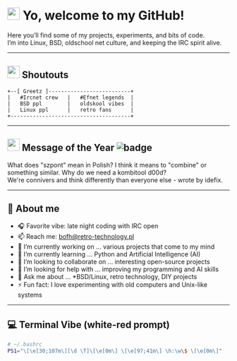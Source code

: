 # <img src="https://twemoji.maxcdn.com/v/latest/72x72/1f44b.png" width="28"/> Yo, welcome to my GitHub!

Here you’ll find some of my projects, experiments, and bits of code.  
I’m into Linux, BSD, oldschool net culture, and keeping the IRC spirit alive.

---

## <img src="https://twemoji.maxcdn.com/v/latest/72x72/1f64c.png" width="28"/> Shoutouts

```
+--[ Greetz ]--------------------------+    
|   #Ircnet crew   |   #Efnet legends  |
|   BSD ppl        |   oldskool vibes  |                 
|   Linux ppl      |   retro fans      |
+--------------------------------------+
```

---

## <img src="https://twemoji.maxcdn.com/v/latest/72x72/1f3c6.png" width="28"/> Message of the Year ![badge](https://img.shields.io/badge/Message_of_the_Year-🏆-brightgreen)

What does "szpont" mean in Polish? I think it means to "combine" or something similar. Why do we need a kombitool d00d?  
We're connivers and think differently than everyone else - wrote by idefix.

---

## 📡 About me

- 🎧 Favorite vibe: late night coding with IRC open  
- 📫 Reach me: bofh@retro-technology.pl  
- 🔭 I’m currently working on ... various projects that come to my mind  
- 🌱 I’m currently learning ... Python and Artificial Intelligence (AI)  
- 👯 I’m looking to collaborate on ... interesting open-source projects  
- 🤔 I’m looking for help with ... improving my programming and AI skills  
- 💬 Ask me about ... *BSD/Linux, retro technology, DIY projects  
- ⚡ Fun fact: I love experimenting with old computers and Unix-like systems

---

## 💻 Terminal Vibe (white-red prompt)

```bash
# ~/.bashrc
PS1="\[\e[30;107m\][\d \T]\[\e[0m\] \[\e[97;41m\] \h:\w\$ \[\e[0m\]"
```

